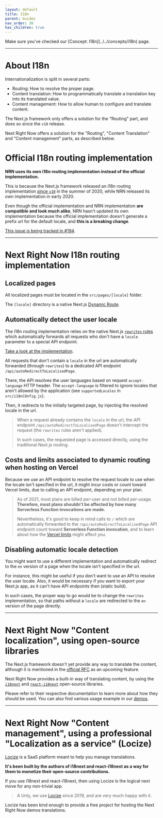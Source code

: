 ```yaml
---
layout: default
title: I18n
parent: Guides
nav_order: 30
has_children: true
---
```


<div class="code-example" markdown="1">
<span markdown="1">
    Make sure you've checked our [Concept: I18n](../../concepts/i18n) page.
</span>
</div>

---

# About I18n

Internationalization is split in several parts:
- Routing: How to resolve the proper page.
- Content translation: How to programmatically translate a translation key into its translated value.
- Content management: How to allow human to configure and translate content.

The Next.js framework only offers a solution for the "Routing" part, and does so since the `v10` release.

Next Right Now offers a solution for the "Routing", "Content Translation" and "Content management" parts, as described below.

# Official I18n routing implementation

**NRN uses its own i18n routing implementation instead of the official implementation.**

This is because the Next.js framework released an i18n routing implementation [since `v10`](https://nextjs.org/docs/advanced-features/i18n-routing) in the summer of 2020, while NRN released its own implementation in early 2020.

Even though the official implementation and NRN implementation **are compatible and look much alike**, NRN hasn't updated its own implementation because the official implementation doesn't generate a prefix url for the default locale, and **this is a breaking change**.

[This issue is being tracked in #194](https://github.com/UnlyEd/next-right-now/issues/194).

---

# Next Right Now I18n routing implementation

## Localized pages

All localized pages must be located in the `src/pages/[locale]` folder.

The `[locale]` directory is a native Next.js [Dynamic Route](https://nextjs.org/docs/routing/dynamic-routes).

## Automatically detect the user locale

The i18n routing implementation relies on the native Next.js [`rewrites` rules](https://nextjs.org/docs/api-reference/next.config.js/rewrites) which automatically forwards all requests who don't have a `locale` parameter to a special API endpoint.

[Take a look at the implementation](https://github.com/UnlyEd/next-right-now/blob/f24da10646f1a8225fed537337193fd0707f7ac1/next.config.js#L140-L163).

All requests that don't contain a `locale` in the url are automatically forwarded (through `rewrites`) to a dedicated API endpoint `/api/autoRedirectToLocalisedPage`.

There, the API resolves the user languages based on request `accept-language` HTTP header. The `accept-language` is filtered to ignore locales that aren't allowed by the application (see `supportedLocales` in `src/i18nCOnfig.js`).

Then, it redirects to the initially targeted page, by injecting the resolved locale in the url.

> When a request already contains the `locale` in the url, the API endpoint `/api/autoRedirectToLocalisedPage` doesn't intercept the request (the `rewrites` rules aren't applied).
>
> In such cases, the requested page is accessed directly, using the traditional Next.js routing.

## Costs and limits associated to dynamic routing when hosting on Vercel

Because we use an API endpoint to resolve the request locale to use when the locale isn't specified in the url, it might incur costs or count toward Vercel limits, due to calling an API endpoint, depending on your plan.

> As of 2021, most plans are billed per-user and not billed per-usage. **Therefore, most plans shouldn't be affected by how many Serverless Function invocations are made.**
>
> Nevertheless, it's good to keep in mind calls to `/` which are automatically forwarded to the `/api/autoRedirectToLocalisedPage` API endpoint count toward **Serverless Function invocation**,
> and to learn about how the [Vercel limits](https://vercel.com/docs/platform/limits#general-limits) might affect you.

## Disabling automatic locale detection

You might want to use a different implementation and automatically redirect to the `en` version of a page when the locale isn't specified in the url.

For instance, this might be useful if you don't want to use an API to resolve the user locale.
Also, it would be necessary if you want to export your Next.js app, as it can't have API endpoints then (static build).

In such cases, the proper way to go would be to change the `rewrites` implementation, so that paths without a `locale` are redirected to the `en` version of the page directly.

---

# Next Right Now "Content localization", using open-source libraries

The Next.js framework doesn't yet provide any way to translate the content, although it is mentioned in the [official RFC](https://github.com/vercel/next.js/discussions/17078) as an upcoming feature.

Next Right Now provides a built-in way of translating content, by using the [`i18next`](https://www.i18next.com/) and [`react-i18next`](https://react.i18next.com/) open-source libraries.

Please refer to their respective documentation to learn more about how they should be used.
You can also find various usage example in our [demos](https://nrn-default.now.sh/en/examples/built-in-features/static-i18n).

---

# Next Right Now "Content management", using a professional "Localization as a service" (Locize)

[Locize](https://locize.com/?ref=unly-nrn) is a SaaS platform meant to help you manage translations.

**It's been built by the authors of i18next and react-i18next as a way for them to monetize their open-source contributions.**

If you use i18next and react-i18next, then using Locize is the logical next move for any non-trivial app.

> A Unly, we use [Locize](https://locize.com/?ref=unly-nrn) since 2019, and are very much happy with it.

Locize has been kind enough to provide a free project for hosting the Next Right Now demos translations.
